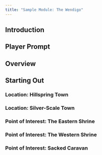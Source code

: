 ```yaml
---
title: "Sample Module: The Wendigo"
---
```


## Introduction

## Player Prompt

## Overview

## Starting Out

### Location: Hillspring Town

### Location: Silver-Scale Town

### Point of Interest: The Eastern Shrine

### Point of Interest: The Western Shrine

### Point of Interest: Sacked Caravan
